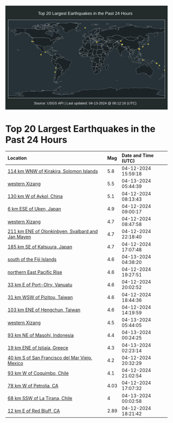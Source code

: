 ![Map](./map.png)

# Top 20 Largest Earthquakes in the Past 24 Hours

| Location | Mag | Date and Time (UTC) |
|:---|:---|:---|
| [114 km WNW of Kirakira, Solomon Islands](https://earthquake.usgs.gov/earthquakes/eventpage/us7000mbqp) | 5.8 | 04-12-2024 15:59:18 |
| [western Xizang](https://earthquake.usgs.gov/earthquakes/eventpage/us7000mbuv) | 5.5 | 04-13-2024 05:44:39 |
| [130 km W of Aykol, China](https://earthquake.usgs.gov/earthquakes/eventpage/us7000mbm1) | 5.1 | 04-12-2024 08:13:43 |
| [6 km ESE of Uken, Japan](https://earthquake.usgs.gov/earthquakes/eventpage/us7000mbm5) | 4.9 | 04-12-2024 09:00:17 |
| [western Xizang](https://earthquake.usgs.gov/earthquakes/eventpage/us7000mbm4) | 4.7 | 04-12-2024 08:47:58 |
| [211 km ENE of Olonkinbyen, Svalbard and Jan Mayen](https://earthquake.usgs.gov/earthquakes/eventpage/us7000mbt9) | 4.7 | 04-12-2024 22:18:40 |
| [185 km SE of Katsuura, Japan](https://earthquake.usgs.gov/earthquakes/eventpage/us7000mbqy) | 4.7 | 04-12-2024 17:07:48 |
| [south of the Fiji Islands](https://earthquake.usgs.gov/earthquakes/eventpage/us7000mbun) | 4.6 | 04-13-2024 04:38:20 |
| [northern East Pacific Rise](https://earthquake.usgs.gov/earthquakes/eventpage/us7000mbsq) | 4.6 | 04-12-2024 19:27:51 |
| [33 km E of Port-Olry, Vanuatu](https://earthquake.usgs.gov/earthquakes/eventpage/us7000mbsu) | 4.6 | 04-12-2024 20:02:52 |
| [31 km WSW of Pizitou, Taiwan](https://earthquake.usgs.gov/earthquakes/eventpage/us7000mbru) | 4.6 | 04-12-2024 18:44:36 |
| [103 km ENE of Hengchun, Taiwan](https://earthquake.usgs.gov/earthquakes/eventpage/us7000mbmu) | 4.6 | 04-12-2024 14:19:59 |
| [western Xizang](https://earthquake.usgs.gov/earthquakes/eventpage/us7000mbuu) | 4.5 | 04-13-2024 05:44:05 |
| [93 km NE of Masohi, Indonesia](https://earthquake.usgs.gov/earthquakes/eventpage/us7000mbu0) | 4.4 | 04-13-2024 00:24:25 |
| [19 km ENE of Istiaía, Greece](https://earthquake.usgs.gov/earthquakes/eventpage/us7000mbu8) | 4.3 | 04-13-2024 02:23:14 |
| [40 km S of San Francisco del Mar Viejo, Mexico](https://earthquake.usgs.gov/earthquakes/eventpage/us7000mbt1) | 4.2 | 04-12-2024 20:32:29 |
| [93 km W of Coquimbo, Chile](https://earthquake.usgs.gov/earthquakes/eventpage/us7000mbt2) | 4.1 | 04-12-2024 21:02:54 |
| [78 km W of Petrolia, CA](https://earthquake.usgs.gov/earthquakes/eventpage/nc74033306) | 4.03 | 04-12-2024 17:07:32 |
| [68 km SSW of La Tirana, Chile](https://earthquake.usgs.gov/earthquakes/eventpage/us7000mbtx) | 4 | 04-13-2024 00:02:58 |
| [12 km E of Red Bluff, CA](https://earthquake.usgs.gov/earthquakes/eventpage/nc74033331) | 2.89 | 04-12-2024 18:21:42 |
